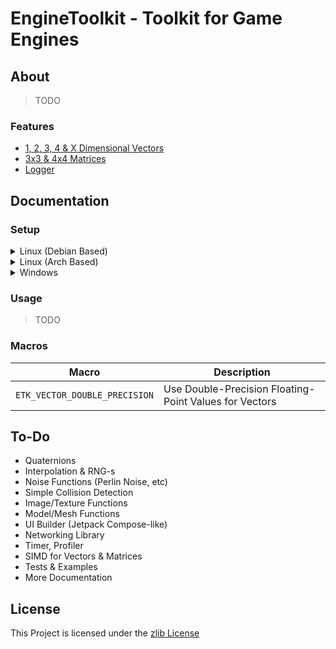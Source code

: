 # EngineToolkit - Toolkit for Game Engines

## About

> TODO

### Features

- [1, 2, 3, 4 & X Dimensional Vectors](../include/EngineToolkit/vector)
- [3x3 & 4x4 Matrices](../include/EngineToolkit/matrix)
- [Logger](../include/EngineToolkit/log)

## Documentation

### Setup

<details>
<summary>Linux (Debian Based)</summary>

> TODO

</details>

<details>
<summary>Linux (Arch Based)</summary>

> TODO

</details>

<details>
<summary>Windows</summary>

> TODO

</details>

### Usage

> TODO

### Macros

| Macro  | Description |
| --- | --- |
| `ETK_VECTOR_DOUBLE_PRECISION`  | Use Double-Precision Floating-Point Values for Vectors  |

## To-Do

- Quaternions
- Interpolation & RNG-s
- Noise Functions (Perlin Noise, etc)
- Simple Collision Detection
- Image/Texture Functions
- Model/Mesh Functions
- UI Builder (Jetpack Compose-like)
- Networking Library
- Timer, Profiler
- SIMD for Vectors & Matrices
- Tests & Examples
- More Documentation

## License

This Project is licensed under the [zlib License](https://opensource.org/license/zlib-license-php/)
